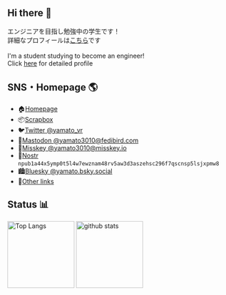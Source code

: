 ## Hi there 👋
エンジニアを目指し勉強中の学生です！<br>
詳細なプロフィールは[こちら](https://scrapbox.io/yamato3010/yamato3010)です<br>
<br>
I'm a student studying to become an engineer!<br>
Click [here](https://scrapbox.io/yamato3010/yamato3010) for detailed profile

## SNS・Homepage 🌎
- 🏠[Homepage](https://yamatoblog.hateblo.jp/)
- 📦[Scrapbox](https://scrapbox.io/yamato3010/%E5%A4%A7%E5%92%8C%E3%83%8E%E6%B1%82%E8%81%9E%E5%8F%B2box)
- 🐦[Twitter @yamato_vr](https://twitter.com/yamato_vr)
- 🐘[Mastodon @yamato3010@fedibird.com](https://fedibird.com/@yamato3010)
- 💬[Misskey @yamato3010@misskey.io](https://misskey.io/@yamato3010)
- 🦩[Nostr](https://iris.to/yamato) `npub1a44x5ymp0t5l4w7ewznam48rv5aw3d3aszehsc296f7qscnsp5lsjxpmw8`
- 🏙️[Bluesky @yamato.bsky.social](https://bsky.app/profile/yamato.bsky.social)
- 🔗[Other links](https://bento.me/yamato)

## Status 📊
<p align="left"> 
  <img alt="Top Langs" height="150px" src="https://github-readme-stats.vercel.app/api/top-langs/?username=yamato3010&theme=synthwave&layout=compact" />
  <img alt="github stats" height="150px" src="https://github-readme-stats.vercel.app/api?username=yamato3010&theme=synthwave" />
</p>

<!--
**yamato3010/yamato3010** is a ✨ _special_ ✨ repository because its `README.md` (this file) appears on your GitHub profile.

Here are some ideas to get you started:

- 🔭 I’m currently working on ...
- 🌱 I’m currently learning ...
- 👯 I’m looking to collaborate on ...
- 🤔 I’m looking for help with ...
- 💬 Ask me about ...
- 📫 How to reach me: ...
- 😄 Pronouns: ...
- ⚡ Fun fact: ...
-->
